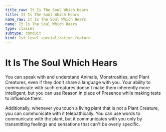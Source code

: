 ```yaml
---
title_raw: It Is The Soul Which Hears
title: It Is The Soul Which Hears
name_raw: It Is The Soul Which Hears
name: It Is The Soul Which Hears
type: classes
subtype: conduit
kind: 1st-level specialization feature
---
```


# It Is The Soul Which Hears

You can speak with and understand Animals, Monstrosities, and Plant Creatures, even if they don't share a language with you. Your ability to communicate with such creatures doesn't make them inherently more intelligent, but you can use Reason in place of Presence while making tests to influence them.

Additionally, whenever you touch a living plant that is not a Plant Creature, you can communicate with it telepathically. You can use words to communicate with the plant, but it communicates with you only by transmitting feelings and sensations that can't be overly specific.
